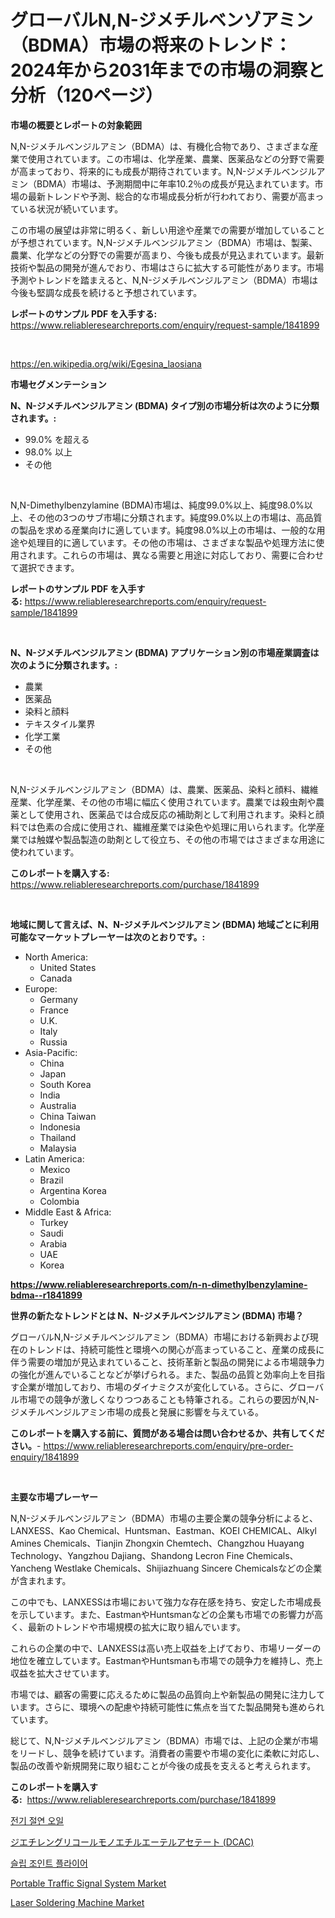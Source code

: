 <p><h1>グローバルN,N-ジメチルベンゾアミン（BDMA）市場の将来のトレンド：2024年から2031年までの市場の洞察と分析（120ページ）</h1></p><p><strong>市場の概要とレポートの対象範囲</strong></p>
<p><p>N,N-ジメチルベンジルアミン（BDMA）は、有機化合物であり、さまざまな産業で使用されています。この市場は、化学産業、農業、医薬品などの分野で需要が高まっており、将来的にも成長が期待されています。N,N-ジメチルベンジルアミン（BDMA）市場は、予測期間中に年率10.2％の成長が見込まれています。市場の最新トレンドや予測、総合的な市場成長分析が行われており、需要が高まっている状況が続いています。</p><p>この市場の展望は非常に明るく、新しい用途や産業での需要が増加していることが予想されています。N,N-ジメチルベンジルアミン（BDMA）市場は、製薬、農業、化学などの分野での需要が高まり、今後も成長が見込まれています。最新技術や製品の開発が進んでおり、市場はさらに拡大する可能性があります。市場予測やトレンドを踏まえると、N,N-ジメチルベンジルアミン（BDMA）市場は今後も堅調な成長を続けると予想されています。</p></p>
<p><strong>レポートのサンプル PDF を入手する:</strong> <a href="https://www.reliableresearchreports.com/enquiry/request-sample/1841899">https://www.reliableresearchreports.com/enquiry/request-sample/1841899</a></p>
<p>&nbsp;</p>
<p><a href="https://en.wikipedia.org/wiki/Egesina_laosiana">https://en.wikipedia.org/wiki/Egesina_laosiana</a></p>
<p><strong>市場セグメンテーション</strong></p>
<p><strong>N、N-ジメチルベンジルアミン (BDMA) タイプ別の市場分析は次のように分類されます。:</strong></p>
<p><ul><li>99.0% を超える</li><li>98.0% 以上</li><li>その他</li></ul></p>
<p>&nbsp;</p>
<p><p>N,N-Dimethylbenzylamine (BDMA)市場は、純度99.0%以上、純度98.0%以上、その他の3つのサブ市場に分類されます。純度99.0%以上の市場は、高品質の製品を求める産業向けに適しています。純度98.0%以上の市場は、一般的な用途や処理目的に適しています。その他の市場は、さまざまな製品や処理方法に使用されます。これらの市場は、異なる需要と用途に対応しており、需要に合わせて選択できます。</p></p>
<p><strong>レポートのサンプル PDF を入手する:</strong>&nbsp;<a href="https://www.reliableresearchreports.com/enquiry/request-sample/1841899">https://www.reliableresearchreports.com/enquiry/request-sample/1841899</a></p>
<p>&nbsp;</p>
<p><strong> N、N-ジメチルベンジルアミン (BDMA) アプリケーション別の市場産業調査は次のように分類されます。:</strong></p>
<p><ul><li>農業</li><li>医薬品</li><li>染料と顔料</li><li>テキスタイル業界</li><li>化学工業</li><li>その他</li></ul></p>
<p>&nbsp;</p>
<p><p>N,N-ジメチルベンジルアミン（BDMA）は、農業、医薬品、染料と顔料、繊維産業、化学産業、その他の市場に幅広く使用されています。農業では殺虫剤や農薬として使用され、医薬品では合成反応の補助剤として利用されます。染料と顔料では色素の合成に使用され、繊維産業では染色や処理に用いられます。化学産業では触媒や製品製造の助剤として役立ち、その他の市場ではさまざまな用途に使われています。</p></p>
<p><strong>このレポートを購入する:</strong>&nbsp; <a href="https://www.reliableresearchreports.com/purchase/1841899">https://www.reliableresearchreports.com/purchase/1841899</a></p>
<p>&nbsp;</p>
<p><strong>地域に関して言えば、N、N-ジメチルベンジルアミン (BDMA) 地域ごとに利用可能なマーケットプレーヤーは次のとおりです。:</strong></p>
<p><ul>
    <li>
        North America:
        <ul>
            <li>United States</li>
            <li>Canada</li>
        </ul>
    </li>
    <li>
        Europe:
        <ul>
            <li>Germany</li>
            <li>France</li>
            <li>U.K.</li>
            <li>Italy</li>
            <li>Russia</li>
        </ul>
    </li>
    <li>
        Asia-Pacific:
        <ul>
            <li>China</li>
            <li>Japan</li>
            <li>South Korea</li>
            <li>India</li>
            <li>Australia</li>
            <li>China Taiwan</li>
            <li>Indonesia</li>
            <li>Thailand</li>
            <li>Malaysia</li>
        </ul>
    </li>
    <li>
        Latin America:
        <ul>
            <li>Mexico</li>
            <li>Brazil</li>
            <li>Argentina Korea</li>
            <li>Colombia</li>
        </ul>
    </li>
    <li>
        Middle East & Africa:
        <ul>
            <li>Turkey</li>
            <li>Saudi</li>
            <li>Arabia</li>
            <li>UAE</li>
            <li>Korea</li>
        </ul>
    </li>
    </ul></p>
<p><strong><a href="https://www.reliableresearchreports.com/n-n-dimethylbenzylamine-bdma--r1841899">https://www.reliableresearchreports.com/n-n-dimethylbenzylamine-bdma--r1841899</a></strong>&nbsp;</p>
<p><strong>世界の新たなトレンドとは N、N-ジメチルベンジルアミン (BDMA) 市場？</strong></p>
<p><p>グローバルN,N-ジメチルベンジルアミン（BDMA）市場における新興および現在のトレンドは、持続可能性と環境への関心が高まっていること、産業の成長に伴う需要の増加が見込まれていること、技術革新と製品の開発による市場競争力の強化が進んでいることなどが挙げられる。また、製品の品質と効率向上を目指す企業が増加しており、市場のダイナミクスが変化している。さらに、グローバル市場での競争が激しくなりつつあることも特筆される。これらの要因がN,N-ジメチルベンジルアミン市場の成長と発展に影響を与えている。</p></p>
<p><strong>このレポートを購入する前に、質問がある場合は問い合わせるか、共有してください。</strong>- <a href="https://www.reliableresearchreports.com/enquiry/pre-order-enquiry/1841899">https://www.reliableresearchreports.com/enquiry/pre-order-enquiry/1841899</a></p>
<p>&nbsp;</p>
<p><strong>主要な市場プレーヤー</strong></p>
<p><p>N,N-ジメチルベンジルアミン（BDMA）市場の主要企業の競争分析によると、LANXESS、Kao Chemical、Huntsman、Eastman、KOEI CHEMICAL、Alkyl Amines Chemicals、Tianjin Zhongxin Chemtech、Changzhou Huayang Technology、Yangzhou Dajiang、Shandong Lecron Fine Chemicals、Yancheng Westlake Chemicals、Shijiazhuang Sincere Chemicalsなどの企業が含まれます。</p><p>この中でも、LANXESSは市場において強力な存在感を持ち、安定した市場成長を示しています。また、EastmanやHuntsmanなどの企業も市場での影響力が高く、最新のトレンドや市場規模の拡大に取り組んでいます。</p><p>これらの企業の中で、LANXESSは高い売上収益を上げており、市場リーダーの地位を確立しています。EastmanやHuntsmanも市場での競争力を維持し、売上収益を拡大させています。</p><p>市場では、顧客の需要に応えるために製品の品質向上や新製品の開発に注力しています。さらに、環境への配慮や持続可能性に焦点を当てた製品開発も進められています。</p><p>総じて、N,N-ジメチルベンジルアミン（BDMA）市場では、上記の企業が市場をリードし、競争を続けています。消費者の需要や市場の変化に柔軟に対応し、製品の改善や新規開発に取り組むことが今後の成長を支えると考えられます。</p></p>
<p><strong>このレポートを購入する:</strong>&nbsp;&nbsp;<a href="https://www.reliableresearchreports.com/purchase/1841899">https://www.reliableresearchreports.com/purchase/1841899</a></p>
<p><p><a href="https://github.com/hzumrdvas204296/Market-Research-Report-List-2/blob/main/1893866173241.md">전기 절연 오일</a></p><p><a href="https://github.com/MosesSpinka1914/Market-Research-Report-List-2/blob/main/9654221161037.md">ジエチレングリコールモノエチルエーテルアセテート (DCAC)</a></p><p><a href="https://github.com/apple8975768/Market-Research-Report-List-1/blob/main/2775426173240.md">슬립 조인트 플라이어</a></p><p><a href="https://github.com/caominhtri712020/Market-Research-Report-List-1/blob/main/portable-traffic-signal-system-market.md">Portable Traffic Signal System Market</a></p><p><a href="https://issuu.com/reportprime-2/docs/laser-soldering-machine-market-size-2030.pptx">Laser Soldering Machine Market</a></p></p>